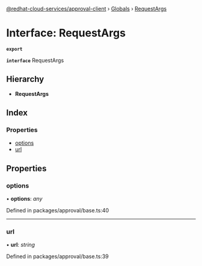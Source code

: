 [@redhat-cloud-services/approval-client](../README.md) › [Globals](../globals.md) › [RequestArgs](requestargs.md)

# Interface: RequestArgs

**`export`** 

**`interface`** RequestArgs

## Hierarchy

* **RequestArgs**

## Index

### Properties

* [options](requestargs.md#options)
* [url](requestargs.md#url)

## Properties

###  options

• **options**: *any*

Defined in packages/approval/base.ts:40

___

###  url

• **url**: *string*

Defined in packages/approval/base.ts:39
